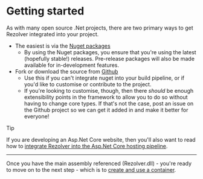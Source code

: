﻿# Getting started

As with many open source .Net projects, there are two primary ways to get Rezolver integrated into your project.

- The easiest is via the [Nuget packages](nuget-packages/index.md)
  - By using the Nuget packages, you ensure that you're using the latest (hopefully stable!) releases.  Pre-release packages will also
be made available for in-development features.
- Fork or download the source from [Github](https://github.com/ZolutionSoftware/Rezolver)
  - Use this if you can't integrate nuget into your build pipeline, or if you'd like to customise or contribute to the project.
  - If you're looking to customise, though, then there _should_ be enough extensibility points in the framework to allow you to do so 
without having to change core types.  If that's not the case, post an issue on the Github project so we can get it added in and
make it better for everyone!

> [!TIP]
> If you are developing an Asp.Net Core website, then you'll also want to read how to 
> [integrate Rezolver into the Asp.Net Core hosting pipeline](nuget-packages/rezolver.microsoft.aspnetcore.hosting.md).

* * *

Once you have the main assembly referenced (Rezolver.dll) - you're ready to move on to the next step - which is to 
[create and use a container](create-and-use-a-container.md).